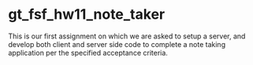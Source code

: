 # gt_fsf_hw11_note_taker
This is our first assignment on which we are asked to setup a server, and develop both client and server side code to complete a note taking application per the specified acceptance criteria.

